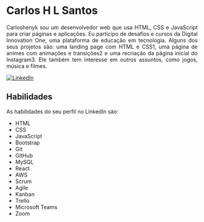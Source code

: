 # Carlos H L Santos

<p align="justify">Carloshenyk sou um desenvolvedor web que usa HTML, CSS e JavaScript para criar páginas e aplicações. Eu participo de desafios e cursos da Digital Innovation One, uma plataforma de educação em tecnologia. Alguns dos seus projetos são: uma landing page com HTML e CSS1, uma página de animes com animações e transições2 e uma recriação da página inicial do Instagram3. Ele também tem interesse em outros assuntos, como jogos, música e filmes.</P>

[![LinkedIn](https://img.shields.io/badge/LinkedIn-0077B5?style=for-the-badge&logo=linkedin&logoColor=white)](https://www.linkedin.com/in/carlosh-lsantos/)

## Habilidades
As habilidades do seu perfil no LinkedIn são:

- HTML
- CSS
- JavaScript
- Bootstrap
- Git
- GitHub
- MySQL
- React
- AWS
- Scrum
- Agile
- Kanban
- Trello
- Microsoft Teams
- Zoom


